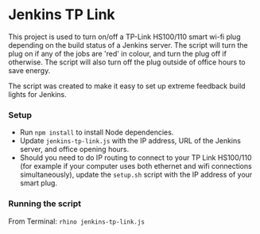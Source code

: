 # Jenkins TP Link

This project is used to turn on/off a TP-Link HS100/110 smart wi-fi plug depending on the build status of a Jenkins server.
The script will turn the plug on if any of the jobs are 'red' in colour, and turn the plug off if otherwise. The script
will also turn off the plug outside of office hours to save energy.

The script was created to make it easy to set up extreme feedback build lights for Jenkins.

### Setup

- Run `npm install` to install Node dependencies.
- Update `jenkins-tp-link.js` with the IP address, URL of the Jenkins server, and office opening hours.
- Should you need to do IP routing to connect to your TP Link HS100/110 (for example if your computer uses both ethernet
and wifi connections simultaneously), update the `setup.sh` script with the IP address of your smart plug.

### Running the script

From Terminal: `rhino jenkins-tp-link.js`